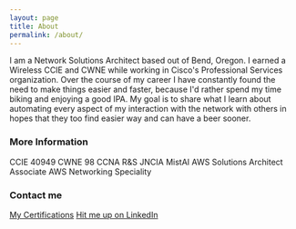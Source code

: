 ```yaml
---
layout: page
title: About
permalink: /about/
---
```


I am a Network Solutions Architect based out of Bend, Oregon.  I earned a Wireless CCIE and CWNE while working in Cisco's Professional Services organization.  Over the course of my career I have constantly found the need to make things easier and faster, because I'd rather spend my time biking and enjoying a good IPA.  My goal is to share what I learn about  automating every aspect of my interaction with the network with others in hopes that they too find easier way and can have a beer sooner. 

### More Information

CCIE 40949
CWNE 98
CCNA R&S
JNCIA MistAI
AWS Solutions Architect Associate
AWS Networking Speciality


### Contact me

[My Certifications](https://www.youracclaim.com/users/travis-schlafke)
[Hit me up on LinkedIn](https://www.linkedin.com/in/travisschlafke/)

